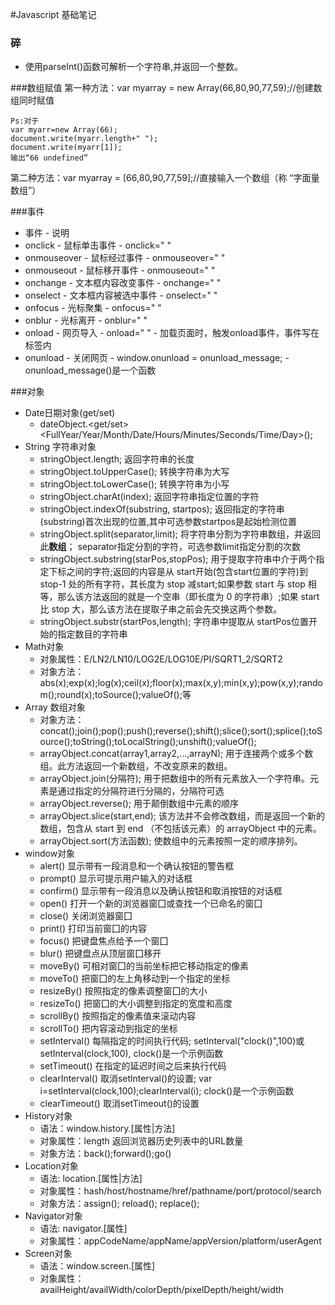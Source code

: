 #Javascript 基础笔记


### 碎
* 使用parseInt()函数可解析一个字符串,并返回一个整数。

###数组赋值
第一种方法：var myarray = new Array(66,80,90,77,59);//创建数组同时赋值 

	Ps:对于
	var myarr=new Array(66);
	document.write(myarr.length+" ");
	document.write(myarr[1]);
	输出“66 undefined”
第二种方法：var myarray = [66,80,90,77,59];//直接输入一个数组（称 “字面量数组”）

###事件
* 事件 - 说明
* onclick - 鼠标单击事件 - onclick=" "
* onmouseover - 鼠标经过事件 - onmouseover=" "
* onmouseout - 鼠标移开事件 - onmouseout=" "
* onchange - 文本框内容改变事件 - onchange=" "
* onselect - 文本框内容被选中事件 - onselect=" "
* onfocus - 光标聚集 - onfocus=" "
* onblur - 光标离开 - onblur=" "
* onload - 网页导入 - onload=" " - 加载页面时，触发onload事件，事件写在<body>标签内
* onunload - 关闭网页 - window.onunload = onunload_message; - onunload_message()是一个函数

###对象
* Date日期对象(get/set)
	* dateObject.<get/set><FullYear/Year/Month/Date/Hours/Minutes/Seconds/Time/Day>();
* String 字符串对象
	* stringObject.length; 返回字符串的长度
	* stringObject.toUpperCase(); 转换字符串为大写
	* stringObject.toLowerCase(); 转换字符串为小写
	* stringObject.charAt(index); 返回字符串指定位置的字符
	* stringObject.indexOf(substring, startpos); 返回指定的字符串(substring)首次出现的位置,其中可选参数startpos是起始检测位置
	* stringObject.split(separator,limit); 将字符串分割为字符串数组，并返回此**数组**； separator指定分割的字符，可选参数limit指定分割的次数
	* stringObject.substring(starPos,stopPos); 用于提取字符串中介于两个指定下标之间的字符;返回的内容是从 start开始(包含start位置的字符)到 stop-1 处的所有字符，其长度为 stop 减start;如果参数 start 与 stop 相等，那么该方法返回的就是一个空串（即长度为 0 的字符串）;如果 start 比 stop 大，那么该方法在提取子串之前会先交换这两个参数。
	* stringObject.substr(startPos,length); 字符串中提取从 startPos位置开始的指定数目的字符串
* Math对象
	* 对象属性：E/LN2/LN10/LOG2E/LOG10E/PI/SQRT1_2/SQRT2 
	* 对象方法：abs(x);exp(x);log(x);ceil(x);floor(x);max(x,y);min(x,y);pow(x,y);random();round(x);toSource();valueOf();等
* Array 数组对象
	* 对象方法：concat();join();pop();push();reverse();shift();slice();sort();splice();toSource();toString();toLocalString();unshift();valueOf();
	* arrayObject.concat(array1,array2,...,arrayN); 用于连接两个或多个数组。此方法返回一个新数组，不改变原来的数组。
	* arrayObject.join(分隔符); 用于把数组中的所有元素放入一个字符串。元素是通过指定的分隔符进行分隔的，分隔符可选
	* arrayObject.reverse(); 用于颠倒数组中元素的顺序
	* arrayObject.slice(start,end); 该方法并不会修改数组，而是返回一个新的数组，包含从 start 到 end （不包括该元素）的 arrayObject 中的元素。
	* arrayObject.sort(方法函数); 使数组中的元素按照一定的顺序排列。
* window对象
	* alert()          显示带有一段消息和一个确认按钮的警告框
	* prompt()         显示可提示用户输入的对话框
	* confirm()        显示带有一段消息以及确认按钮和取消按钮的对话框
	* open()           打开一个新的浏览器窗囗或查找一个已命名的窗囗
	* close()          关闭浏览器窗囗
	* print()          打印当前窗囗的内容
	* focus()          把键盘焦点给予一个窗囗
	* blur()           把键盘点从顶层窗囗移开
	* moveBy()         可相对窗囗的当前坐标把它移动指定的像素
	* moveTo()         把窗囗的左上角移动到一个指定的坐标
	* resizeBy()       按照指定的像素调整窗囗的大小
	* resizeTo()       把窗囗的大小调整到指定的宽度和高度
	* scrollBy()       按照指定的像素值来滚动内容
	* scrollTo()       把内容滚动到指定的坐标
	* setInterval()    每隔指定的时间执行代码; setInterval("clock()",100)或setInterval(clock,100), clock()是一个示例函数
	* setTimeout()     在指定的延迟时间之后来执行代码
	* clearInterval()  取消setlnterval()的设置; var i=setInterval(clock,100);clearInterval(i); clock()是一个示例函数
	* clearTimeout()   取消setTimeout()的设置
* History对象 
	* 语法：window.history.[属性|方法]
	* 对象属性：length 返回浏览器历史列表中的URL数量
	* 对象方法：back();forward();go() 
* Location对象
	* 语法: location.[属性|方法]
	* 对象属性：hash/host/hostname/href/pathname/port/protocol/search
	* 对象方法：assign(); reload(); replace();
* Navigator对象
	* 语法: navigator.[属性]
	* 对象属性：appCodeName/appName/appVersion/platform/userAgent
* Screen对象
	* 语法：window.screen.[属性]
	* 对象属性：availHeight/availWidth/colorDepth/pixelDepth/height/width